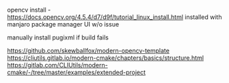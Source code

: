 opencv install - https://docs.opencv.org/4.5.4/d7/d9f/tutorial_linux_install.html
installed with manjaro package manager UI w/o issue

manually install pugixml if build fails


https://github.com/skewballfox/modern-opencv-template
https://cliutils.gitlab.io/modern-cmake/chapters/basics/structure.html
https://gitlab.com/CLIUtils/modern-cmake/-/tree/master/examples/extended-project